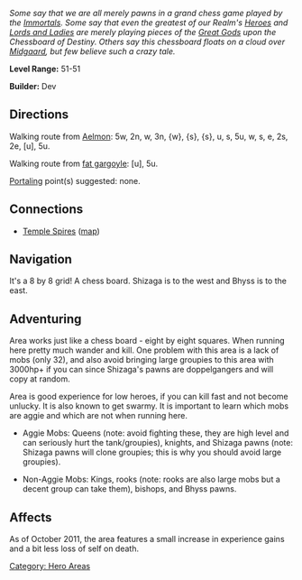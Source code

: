 *Some say that we are all merely pawns in a grand chess game played by
the [Immortals](:Category:_Immortals "wikilink"). Some say that even the
greatest of our Realm's [Heroes](:Category:_Hero "wikilink") and [Lords
and Ladies](:Category:Lord "wikilink") are merely playing pieces of the
[Great Gods](:Category:_Gods_And_Goddesses "wikilink") upon the
Chessboard of Destiny. Others say this chessboard floats on a cloud over
[Midgaard](:Category:_Midgaard "wikilink"), but few believe such a crazy
tale.*

**Level Range:** 51-51

**Builder:** Dev

## Directions

Walking route from [Aelmon](Aelmon "wikilink"): 5w, 2n, w, 3n, {w}, {s},
{s}, u, s, 5u, w, s, e, 2s, 2e, \[u\], 5u.

Walking route from [fat gargoyle](Fat_Gargoyle "wikilink"): \[u\], 5u.

[Portaling](Portal "wikilink") point(s) suggested: none.

## Connections

-   [Temple Spires](:Category:Temple_Spires "wikilink")
    ([map](Temple_Spires_Map "wikilink"))

## Navigation

It's a 8 by 8 grid! A chess board. Shizaga is to the west and Bhyss is
to the east.

## Adventuring

Area works just like a chess board - eight by eight squares. When
running here pretty much wander and kill. One problem with this area is
a lack of mobs (only 32), and also avoid bringing large groupies to this
area with 3000hp+ if you can since Shizaga's pawns are doppelgangers and
will copy at random.

Area is good experience for low heroes, if you can kill fast and not
become unlucky. It is also known to get swarmy. It is important to learn
which mobs are aggie and which are not when running here.

-   Aggie Mobs: Queens (note: avoid fighting these, they are high level
    and can seriously hurt the tank/groupies), knights, and Shizaga
    pawns (note: Shizaga pawns will clone groupies; this is why you
    should avoid large groupies).

<!-- -->

-   Non-Aggie Mobs: Kings, rooks (note: rooks are also large mobs but a
    decent group can take them), bishops, and Bhyss pawns.

## Affects

As of October 2011, the area features a small increase in experience
gains and a bit less loss of self on death.

[Category: Hero Areas](Category:_Hero_Areas "wikilink")

